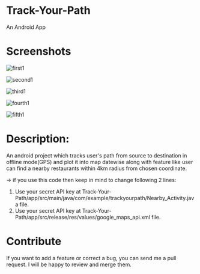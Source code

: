 # Track-Your-Path
An Android App
# Screenshots

![first1](https://user-images.githubusercontent.com/37362899/77854749-b844a500-7209-11ea-9108-9bc0135db9ae.jpg)


![second1](https://user-images.githubusercontent.com/37362899/77854780-e7f3ad00-7209-11ea-8a4c-b4abcadf74de.jpg)


![third1](https://user-images.githubusercontent.com/37362899/77854838-41f47280-720a-11ea-9985-1f4b96840cab.jpg)


![fourth1](https://user-images.githubusercontent.com/37362899/77854842-46b92680-720a-11ea-9456-e12ab98c4bea.jpg)


![fifth1](https://user-images.githubusercontent.com/37362899/77854844-4ae54400-720a-11ea-9cd9-e5c5f70b2df7.jpg)

# Description:
An android project which tracks user's path from source to destination in offline mode(GPS) and plot it into map datewise along with feature like user can find a nearby restaurants within 4km radius from chosen coordinate.

-> if you use this code then keep in mind to change following 2 lines:
1) Use your secret API key at  Track-Your-Path/app/src/main/java/com/example/trackyourpath/Nearby_Activity.java  file.
2) Use your secret API key at  Track-Your-Path/app/src/release/res/values/google_maps_api.xml  file.

# Contribute
If you want to add a feature or correct a bug, you can send me a pull request. I will be happy to review and merge them.

